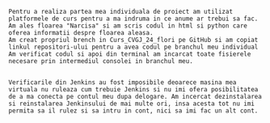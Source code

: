 	Pentru a realiza partea mea individuala de proiect am utilizat platformele de curs pentru a ma indruma in ce anume ar trebui sa fac.
	Am ales floarea "Narcisa" si am scris codul in html si python care oferea informatii despre floarea aleasa.
	Am creat propriul brench in Curs_CVGJ_24_flori pe GitHub si am copiat linkul repositori-ului pentru a avea codul pe branchul meu individual
	Am verificat codul si apoi din terminal am incarcat toate fisierele necesare prin intermediul consolei in branchul meu.
	
	
	Verificarile din Jenkins au fost imposibile deoarece masina mea virtuala nu ruleaza cum trebuie Jenkins si nu imi ofera posibilitatea de a ma conecta pe contul meu dupa delogare. Am incercat dezinstalarea si reinstalarea Jenkinsului de mai multe ori, insa acesta tot nu imi permita sa il rulez si sa intru in cont, nici sa imi fac un alt cont.
